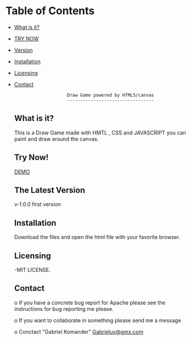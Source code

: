 # Table of Contents

* [What is it?](#What)
* [TRY NOW](#try)
* [Version](#Version)
* [Installation](#Installation)
* [Licensing](#Licensing)
* [Contact](#Contacts)


                          Draw Game powered by HTML5/canvas
                          ---------------------------------

  <a name="What"></a>What is it?
  -----------
  This is a Draw Game made with HMTL , CSS and JAVASCRIPT
  you can paint and draw around the canvas.

  Try Now!
  -----------
  [DEMO]()

  The Latest Version
  ------------------
  v-1.0.0 first version

  Installation
  -----------

  Download the files and open the html file with your favorite browser.

  Licensing
  ---------

  -MIT LICENSE.

  Contact
  --------

     o If you have a concrete bug report for Apache please see the instructions
       for bug reporting me please.

     o If you want to collaborate in something please send me a message 

     o <a name="Contacts"></a>Conctact "Gabriel Komander" <Gabrielux@gmx.com>
